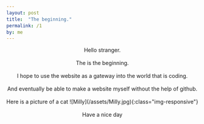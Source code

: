 ```yaml
---
layout: post
title:  "The beginning."
permalink: /1
by: me
---
```


<p align="center">
Hello stranger. <br><br>
<centre> The is the beginning. </centre> <br><br>
I hope to use the website as a gateway into the world that is coding. <br><br>
And eventually be able to make a website myself without the help of github. <br><br>
Here is a picture of a cat 
![Milly](/assets/Milly.jpg){:class="img-responsive"}
<br><br> Have a nice day
</p>
